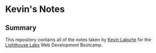 # Kevin's Notes

## Summary
This repository contains all of the notes taken by [Kevin Laburte](https://github.com/kevlabs) for the [Lighthouse Labs](https://www.lighthouselabs.ca/) Web Development Bootcamp.